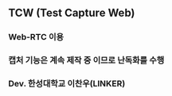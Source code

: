 ## TCW (Test Capture Web)

### Web-RTC 이용

### 캡처 기능은 계속 제작 중 이므로 난독화를 수행

### Dev. 한성대학교 이찬우(LINKER)
